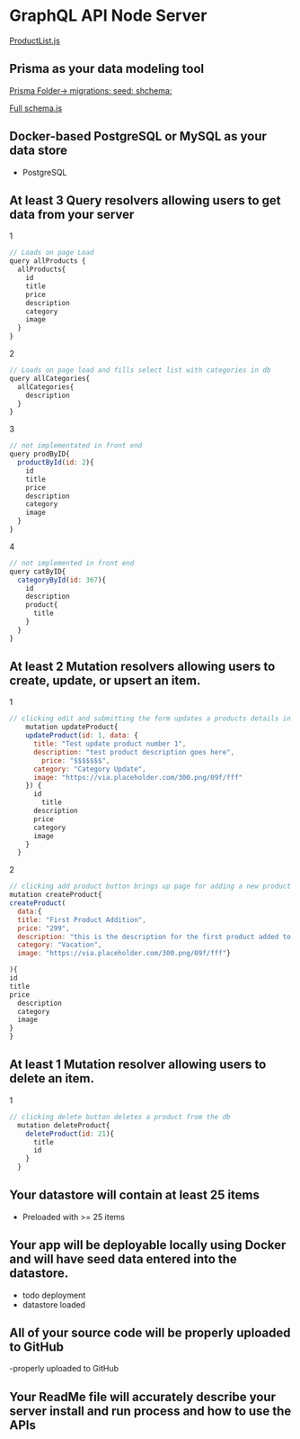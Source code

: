 # GraphQL API Node Server
[ProductList.js](https://github.com/dbills777/CrudAppClientNodeGraphQL/blob/main/client/src/Components/ProductList.js)

## Prisma as your data modeling tool
[Prisma Folder-> migrations: seed: shchema: ](https://github.com/dbills777/CrudAppClientNodeGraphQL/blob/main/client/src/Components/ProductList.js)
<br>

[Full schema.js](https://github.com/dbills777/CrudAppClientNodeGraphQL/blob/main/graphql-server/src/schema.js)

## Docker-based PostgreSQL or MySQL as your data store
  - PostgreSQL

## At least 3 Query resolvers allowing users to get data from your server
1
```javascript
// Loads on page Load
query allProducts {
  allProducts{
    id
  	title
    price
    description
    category
    image
  }
}
```
2
```javascript
// Loads on page load and fills select list with categories in db
query allCategories{
  allCategories{
    description
  }
}
```
3
```javascript
// not implementated in front end
query prodByID{
  productById(id: 2){
    id
  	title
    price
    description
    category
    image
  }
}
```
4
```javascript
// not implemented in front end
query catByID{
  categoryById(id: 367){
    id
    description
    product{
      title
    }
  }
}
```

## At least 2 Mutation resolvers allowing users to create, update, or upsert an item.
1
```javascript
// clicking edit and submitting the form updates a products details in db
    mutation updateProduct{
    updateProduct(id: 1, data: {
      title: "Test update product number 1",
      description: "test product description goes here",
     	price: "$$$$$$$",
      category: "Category Update",
      image: "https://via.placeholder.com/300.png/09f/fff"
    }) {
      id
    	title
      description
      price
      category
      image
    }
  }
  ```
 2
  ```javascript
  // clicking add product button brings up page for adding a new product to db
  mutation createProduct{
  createProduct(
    data:{
    title: "First Product Addition",
    price: "299",
    description: "this is the description for the first product added to the db",
    category: "Vacation",
    image: "https://via.placeholder.com/300.png/09f/fff"}

  ){
  id
  title
  price
    description
    category
    image
  }
}
```
## At least 1 Mutation resolver allowing users to delete an item.
1
```javascript
// clicking delete button deletes a product from the db
  mutation deleteProduct{
    deleteProduct(id: 21){
      title
      id
    }
  }
```

## Your datastore will contain at least 25 items
- Preloaded with >= 25 items

## Your app will be deployable locally using Docker and will have seed data entered into the datastore.
 - todo deployment
 - datastore loaded

## All of your source code will be properly uploaded to GitHub
-properly uploaded to GitHub

## Your ReadMe file will accurately describe your server install and run process and how to use the APIs
